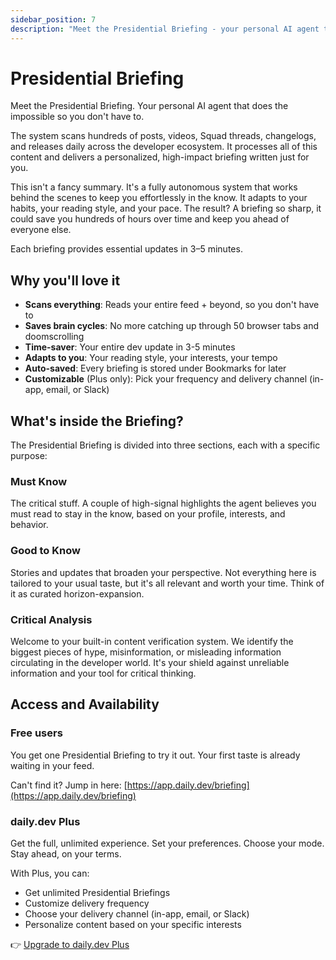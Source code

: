 ```yaml
---
sidebar_position: 7
description: "Meet the Presidential Briefing - your personal AI agent that scans hundreds of posts, videos, and threads to deliver a personalized, high-impact briefing in 3-5 minutes. Stay effortlessly informed with must-know updates, horizon-expanding content, and built-in bullshit detection."
---
```


# Presidential Briefing

Meet the Presidential Briefing. Your personal AI agent that does the impossible so you don't have to.

The system scans hundreds of posts, videos, Squad threads, changelogs, and releases daily across the developer ecosystem. It processes all of this content and delivers a personalized, high-impact briefing written just for you.

This isn't a fancy summary. It's a fully autonomous system that works behind the scenes to keep you effortlessly in the know. It adapts to your habits, your reading style, and your pace. The result? A briefing so sharp, it could save you hundreds of hours over time and keep you ahead of everyone else.

Each briefing provides essential updates in 3–5 minutes.

## Why you'll love it

- **Scans everything**: Reads your entire feed + beyond, so you don't have to
- **Saves brain cycles**: No more catching up through 50 browser tabs and doomscrolling
- **Time-saver**: Your entire dev update in 3-5 minutes
- **Adapts to you**: Your reading style, your interests, your tempo
- **Auto-saved**: Every briefing is stored under Bookmarks for later
- **Customizable** (Plus only): Pick your frequency and delivery channel (in-app, email, or Slack)

## What's inside the Briefing?

The Presidential Briefing is divided into three sections, each with a specific purpose:

### Must Know

The critical stuff. A couple of high-signal highlights the agent believes you must read to stay in the know, based on your profile, interests, and behavior.

### Good to Know

Stories and updates that broaden your perspective. Not everything here is tailored to your usual taste, but it's all relevant and worth your time. Think of it as curated horizon-expansion.

### Critical Analysis

Welcome to your built-in content verification system. We identify the biggest pieces of hype, misinformation, or misleading information circulating in the developer world. It's your shield against unreliable information and your tool for critical thinking.

## Access and Availability

### Free users

You get one Presidential Briefing to try it out. Your first taste is already waiting in your feed.

Can't find it? Jump in here: [https://app.daily.dev/briefing](https://app.daily.dev/briefing)

### daily.dev Plus

Get the full, unlimited experience. Set your preferences. Choose your mode. Stay ahead, on your terms.

With Plus, you can:
- Get unlimited Presidential Briefings
- Customize delivery frequency
- Choose your delivery channel (in-app, email, or Slack)
- Personalize content based on your specific interests

👉 [Upgrade to daily.dev Plus](https://app.daily.dev/plus)